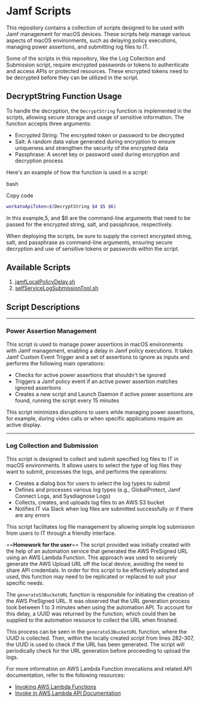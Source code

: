# Jamf Scripts

This repository contains a collection of scripts designed to be used with Jamf management for macOS devices. These scripts help manage various aspects of macOS environments, such as delaying policy executions, managing power assertions, and submitting log files to IT.

Some of the scripts in this repository, like the Log Collection and Submission script, require encrypted passwords or tokens to authenticate and access APIs or protected resources. These encrypted tokens need to be decrypted before they can be utilized in the script.

## DecryptString Function Usage
To handle the decryption, the `DecryptString` function is implemented in the scripts, allowing secure storage and usage of sensitive information. The function accepts three arguments:

- Encrypted String: The encrypted token or password to be decrypted
- Salt: A random data value generated during encryption to ensure uniqueness and strengthen the security of the encrypted data
- Passphrase: A secret key or password used during encryption and decryption process

Here's an example of how the function is used in a script:

bash

Copy code

```bash
workatoApiToken=$(DecryptString $4 $5 $6)
```

In this example,5, and $6 are the command-line arguments that need to be passed for the encrypted string, salt, and passphrase, respectively.

When deploying the scripts, be sure to supply the correct encrypted string, salt, and passphrase as command-line arguments, ensuring secure decryption and use of sensitive tokens or passwords within the script.

## Available Scripts

1. [jamfLocalPolicyDelay.sh](https://github.com/feolaney/Jamf-Scripts/blob/main/jamfLocalPolicyDelay.sh)
2. [selfServiceLogSubmissionTool.sh]()

## Script Descriptions
****
### Power Assertion Management

This script is used to manage power assertions in macOS environments with Jamf management, enabling a delay in Jamf policy executions. It takes Jamf Custom Event Trigger and a set of assertions to ignore as inputs and performs the following main operations:

- Checks for active power assertions that shouldn't be ignored
- Triggers a Jamf policy event if an active power assertion matches ignored assertions
- Creates a new script and Launch Daemon if active power assertions are found, running the script every 15 minutes

This script minimizes disruptions to users while managing power assertions, for example, during video calls or when specific applications require an active display.
****
### Log Collection and Submission

This script is designed to collect and submit specified log files to IT in macOS environments. It allows users to select the type of log files they want to submit, processes the logs, and performs the operations:

- Creates a dialog box for users to select the log types to submit
- Defines and processes various log types (e.g., GlobalProtect, Jamf Connect Logs, and Sysdiagnose Logs)
- Collects, creates, and uploads log files to an AWS S3 bucket
- Notifies IT via Slack when log files are submitted successfully or if there are any errors

This script facilitates log file management by allowing simple log submission from users to IT through a friendly interface.

==**Homework for the user**==
The script provided was initially created with the help of an automation service that generated the AWS PreSigned URL using an AWS Lambda Function. This approach was used to securely generate the AWS Upload URL off the local device, avoiding the need to share API credentials. In order for this script to be effectively adopted and used, this function may need to be replicated or replaced to suit your specific needs.

The `generateS3BucketURL` function is responsible for initiating the creation of the AWS PreSigned URL. It was observed that the URL generation process took between 1 to 3 minutes when using the automation API. To account for this delay, a UUID was returned by the function, which could then be supplied to the automation resource to collect the URL when finished.

This process can be seen in the `generateS3BucketURL` function, where the UUID is collected. Then, within the locally created script from lines 282-307, the UUID is used to check if the URL has been generated. The script will periodically check for the URL generation before proceeding to upload the logs.

For more information on AWS Lambda Function invocations and related API documentation, refer to the following resources:

- [Invoking AWS Lambda Functions](https://docs.aws.amazon.com/lambda/latest/dg/urls-invocation.html)
- [Invoke in AWS Lambda API Documentation](https://docs.aws.amazon.com/lambda/latest/dg/API_Invoke.html)